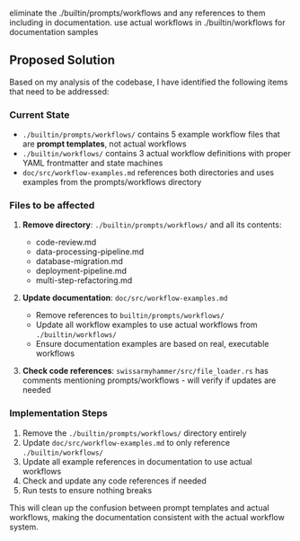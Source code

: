eliminate the ./builtin/prompts/workflows and any references to them including in documentation. use actual workflows in ./builtin/workflows for documentation samples

## Proposed Solution

Based on my analysis of the codebase, I have identified the following items that need to be addressed:

### Current State
- `./builtin/prompts/workflows/` contains 5 example workflow files that are **prompt templates**, not actual workflows
- `./builtin/workflows/` contains 3 actual workflow definitions with proper YAML frontmatter and state machines
- `doc/src/workflow-examples.md` references both directories and uses examples from the prompts/workflows directory

### Files to be affected
1. **Remove directory**: `./builtin/prompts/workflows/` and all its contents:
   - code-review.md
   - data-processing-pipeline.md
   - database-migration.md
   - deployment-pipeline.md
   - multi-step-refactoring.md

2. **Update documentation**: `doc/src/workflow-examples.md`
   - Remove references to `builtin/prompts/workflows/`
   - Update all workflow examples to use actual workflows from `./builtin/workflows/`
   - Ensure documentation examples are based on real, executable workflows

3. **Check code references**: `swissarmyhammer/src/file_loader.rs` has comments mentioning prompts/workflows - will verify if updates are needed

### Implementation Steps
1. Remove the `./builtin/prompts/workflows/` directory entirely
2. Update `doc/src/workflow-examples.md` to only reference `./builtin/workflows/`
3. Update all example references in documentation to use actual workflows
4. Check and update any code references if needed
5. Run tests to ensure nothing breaks

This will clean up the confusion between prompt templates and actual workflows, making the documentation consistent with the actual workflow system.